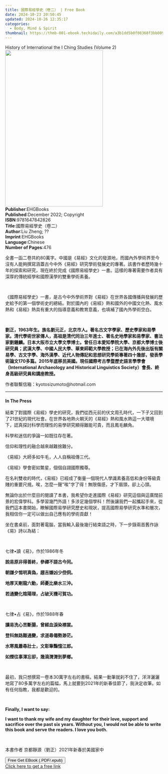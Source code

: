 ```yaml
---
title: 國際易經學史（卷二） | Free Book
date: 2024-10-23 20:50:45
updated: 2024-10-26 12:35:17
categories:
  - Body, Mind & Spirit
thumbnail: https://thmb-001-ebook.techidaily.com/a3b1dd5b0f08368f3bb0092c04f9ea14a0b151cbab1a36a3261297fb0d06f46e.jpg
---
```

<main id="book-container">
  <div class="flex flex-col">
    <div class="book-brief flex-1 py-6 px-4 sm:p-6 md:py-10 md:px-8">
      <!-- brief-->
      <div class="book-brief-main">
        History of International the I Ching Studies (Volume 2)
      </div>
    </div>
    <div
      class="book-meta-info flex-1 grid gap-4 col-start-1 col-end-3 row-start-1 sm:mb-6 sm:grid-cols-4 lg:gap-6 lg:col-start-2 lg:row-end-6 lg:row-span-6 lg:mb-0"
    >
      <div
        class="book-meta-info-left place-content-center mt-4 p-4 text-sm leading-6 col-start-2 col-span-2 dark:text-slate-400"
      >
        <img
          class="w-full h-500 object-cover rounded-lg sm:h-255 sm:col-span-2 lg:col-span-full"
          src="https://img-001-ebook.techidaily.com/6eaae69f766af8f9e71d7f4e2af98a3f411b19d1238585d4a59f3a52fb42d7df.jpg"
          alt=""
          width="312"
          height="500"
        />
      </div>
      <div
        class="book-meta-info-right mt-2 col-start-1 row-start-2 col-span-3 self-center"
      >
        <!-- meta data  -->
        <div class="flex flex-col px-4 md:px-8">
          <div class="flex-1">
            <strong>Publisher</strong>:<span class="px-2">EHGBooks</span>
          </div>
          <div class="flex-1">
            <strong>Published</strong>:<span class="px-2"
              >December 2022; Copyright</span
            >
          </div>
          <div class="flex-1">
            <strong>ISBN</strong>:<span class="px-2">9781647842826</span>
          </div>
          <div class="flex-1">
            <strong>Title</strong>:<span class="px-2"
              >國際易經學史（卷二）</span
            >
          </div>
          <div class="flex-1">
            <strong>Author</strong>:<span class="px-2">Liu Zheng; ??</span>
          </div>
          <div class="flex-1">
            <strong>Imprint</strong>:<span class="px-2">EHGBooks</span>
          </div>
          <div class="flex-1">
            <strong>Language</strong>:<span class="px-2">Chinese</span>
          </div>
          <div class="flex-1">
            <strong>Number of Pages</strong>:<span class="px-2">476</span>
          </div>
        </div>
      </div>
    </div>
    <div class="book-description flex-1 py-6 px-4 sm:p-6 md:py-10 md:px-8">
      <div class="book-description-main">
        <div accordion-content="" id="description">
          <p>
            全書一函二卷共約80萬字。中國是《易經》文化的發源地，而國內外學術界至今沒有人能夠撰寫涵蓋古今中外《易經》研究學術發展史的專著。該書作者歷時幾十年的探索和研究，現在終於完成《國際易經學史》一書。這樣的專著需要作者具有深厚的傳統經學和國際漢學的雙重學術素養。&nbsp;
          </p>
          <p><br /></p>
          <p>
            《國際易經學史》一書，是古今中外學術界對《易經》在世界各國傳播與發展的歷史給予的第一個學術史的總結。對於國內的《易經》熱和國外的中國文化熱、風水熱和《易經》熱具有重大的指導意義和教育意義，也填補了國內外學術空白。
          </p>
          <p><br /></p>
          <p>
            <strong
              >劉正，1963年生。族名劉元正，北京市人。著名古文字學家、歷史學家和易學家。清代學術世家傳人，高祖是清代同治三年進士、著名史地學家和易學家、書法家劉鍾麟。日本大阪市立大學文學博士。曾任日本愛知學院大學、京都大學博士後研究員；武漢大學、中國人民大學、華東師範大學教授；已在海內外先後出版有關易學、古文字學、海外漢學、近代人物傳記和思想研究學術專著四十幾部，發表學術論文170多篇。2015年底移民美國。現任國際考古學暨歷史語言學學會（International
              Archaeology and Historical Linguistics
              Society）會長、終身高級研究員和講座教授。
            </strong>
          </p>
          <p><strong></strong></p>
          <p>作者聯繫信箱：kyotosizumoto@hotmail.com&nbsp;</p>
        </div>
        <div class="accordion-fader"></div>
      </div>
    </div>
    <div class="book-excerpts flex-1 py-6 px-4 sm:p-6 md:py-10 md:px-8">
      <!-- excerpts-->
      <div class="book-excerpts-main">
        <hr />
        <h4 class="placeholder placeholder-heading">
          <span>In The Press</span>
        </h4>
        <p></p>
        <p>
          結束了對國際《易經》學史的研究，我們從西元前的伏文周孔時代，一下子又回到了21世紀的現代社會。在世界各地熱火朝天的《易經》熱和風水熱這一大環境下，認真探討科學而理性的易學研究顯得難能可貴，而且鳳毛麟角。
        </p>
        <p>科學和迷信的爭論一如既往存在著。</p>
        <p>信仰和理性的融合越來越難捨難分。</p>
        <p>《易經》大師多如牛毛，人人自稱祖傳三代。</p>
        <p>《易經》學會密如繁星，個個自詡國際獨尊。</p>
        <p>
          在名利雙收的時代，《易經》已經成了衡量一個現代人學識素養高低和身份等級貴賤的重要尺規。唉，怎麼一聲"唉"字了得！無限傷感，才下眉頭，卻上心頭。
        </p>
        <p>
          無論你出於什麼目的閱讀了本書，我希望你走進國際《易經》研究這個與這廣闊前景的宏偉學科。多學習幾門外語！多涉足幾個學科！然後讓我們一起攜起手來，從我們這本書開始，瞭解國際易學研究歷史和現狀，提高國際易學研究水準和層次，我相信你一定可以做出自己應有的學術貢獻！
        </p>
        <p>
          坐在書桌前，面對著電腦，當我輸入最後幾行結束語之時，下一步錄兩首舊作詠《易》詩以為結：
        </p>
        <p><br /></p>
        <p>七律•讀《易》，作於1986年冬</p>
        <p><strong>說易原非得善終，參禪不語古今同。</strong></p>
        <p><strong>朝謙夕惕明真偽，趨吉嫌凶少倥侗。</strong></p>
        <p><strong>地厚天剛龍六動，師憂比樂水三沖。</strong></p>
        <p><strong>若通變化陰陽理，占破天機可賀功。</strong></p>
        <p><br /></p>
        <p>七律•占《易》，作於1988年春</p>
        <p><strong>讀易洗心苦斷腸，曾經血淚染襟裳。</strong></p>
        <p><strong>登科無路難通變，求道尋僊勢渺茫。</strong></p>
        <p><strong>水寒風蕭尋壯士，文彰筆豔憶江郎。</strong></p>
        <p><strong>如煙往事渾忘卻，幾滴潸潸到夢鄉。</strong></p>
        <p><br /></p>
        <p>
          最初，我只想撰寫一卷本30萬字左右的書稿，結果一動筆就刹不住了，洋洋灑灑地寫了80多萬字左右的篇幅，馬上就要到2021年的新春佳節了，我決定收筆。如有任何指教，我都是歡迎的。
        </p>
        <p><br /></p>
        <p><strong>Finally, I want to say:</strong></p>
        <p>
          <strong
            >I want to thank my wife and my daughter for their love, support and
            sacrifice over the past six years. Without you, I would not be able
            to write this book and serve the readers. I love you
            both.&nbsp;</strong
          >
        </p>
        <p><br /></p>
        <p>本書作者&nbsp;京都靜源（劉正）2021年新春於美國家中</p>
        <p></p>
      </div>
    </div>
    <div
      class="book-about-author flex-1 py-6 px-4 sm:p-6 md:py-10 md:px-8"
    ></div>
    <div class="book-free-get flex-1 py-6 px-4 sm:p-6 md:py-10 md:px-8">
      <button
        id="btn-free-get"
        class="bg-blue-500 hover:bg-blue-700 text-white font-bold py-2 px-4 rounded"
      >
        Free Get EBook (.PDF/.epub)
      </button>
      <div id="countdown-display" class="px-2 text-lg mt-2"></div>
      <a
        id="free-link"
        class="hidden bg-blue-500 hover:bg-blue-700 text-white font-bold py-2 px-4 rounded"
        href="https://www.ebooks.com/en-us/book/210677631/ebook/liu-zheng/"
        target="_blank"
        >Click here to get a free link</a
      >
    </div>
    <script>
      let countdownTime = 0;
      let countdownInterval = null;
      document
        .getElementById('btn-free-get')
        .addEventListener('click', startCountdown);
      function startCountdown() {
        countdownTime = new Date().getTime() + 60000 * 3;
        countdownInterval = setInterval(updateCountdown, 1000);
        document.getElementById('btn-free-get').disabled = true;
        document
          .getElementById('btn-free-get')
          .classList.add('bg-gray-500', 'cursor-not-allowed');
      }
      function updateCountdown() {
        let currentTime = new Date().getTime();
        let timeLeft = countdownTime - currentTime;
        let secondsLeft = Math.floor(timeLeft / 1000);
        document.getElementById('countdown-display').innerHTML =
          `Remaining time: ${secondsLeft} seconds.`;
        if (secondsLeft <= 0) {
          clearInterval(countdownInterval);
          document.getElementById('btn-free-get').classList.add('hidden');
          document.getElementById('free-link').classList.remove('hidden');
          document.getElementById('countdown-display').innerHTML = '';
        }
      }
    </script>
  </div>
</main>
